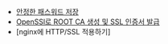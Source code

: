 - [안정한 패스워드 저장](https://d2.naver.com/helloworld/318732)
- [OpenSSl로 ROOT CA 생성 및 SSL 인증서 발급](https://www.lesstif.com/system-admin/openssl-root-ca-ssl-6979614.html)
- [nginx에 HTTP/SSL 적용하기]
